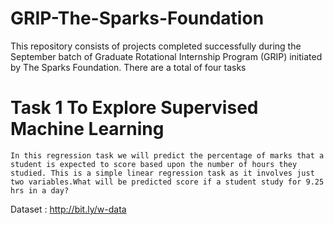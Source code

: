 # GRIP-The-Sparks-Foundation
This repository consists of projects completed successfully during the September batch of Graduate Rotational Internship Program (GRIP) initiated by The Sparks Foundation.
  There are a total of four tasks 
# Task 1 To Explore Supervised Machine Learning
    In this regression task we will predict the percentage of marks that a student is expected to score based upon the number of hours they studied. This is a simple linear regression task as it involves just two variables.What will be predicted score if a student study for 9.25 hrs in a day?

Dataset : http://bit.ly/w-data

  

